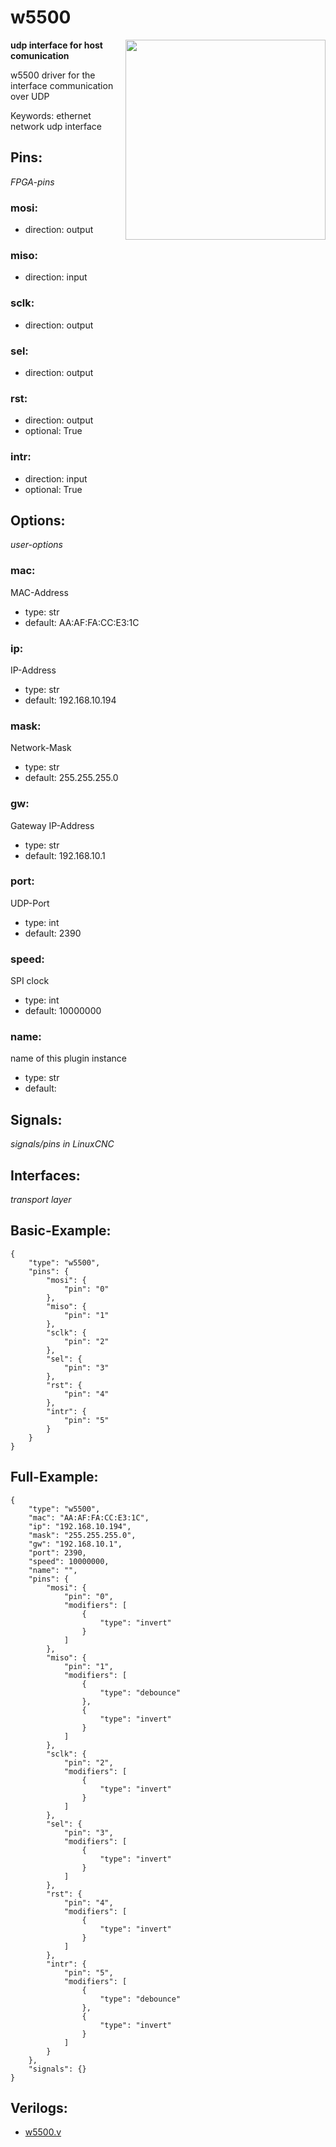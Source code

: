 # w5500

<img align="right" width="320" src="image.png">

**udp interface for host comunication**

w5500 driver for the interface communication over UDP

Keywords: ethernet network udp interface

## Pins:
*FPGA-pins*
### mosi:

 * direction: output

### miso:

 * direction: input

### sclk:

 * direction: output

### sel:

 * direction: output

### rst:

 * direction: output
 * optional: True

### intr:

 * direction: input
 * optional: True


## Options:
*user-options*
### mac:
MAC-Address

 * type: str
 * default: AA:AF:FA:CC:E3:1C

### ip:
IP-Address

 * type: str
 * default: 192.168.10.194

### mask:
Network-Mask

 * type: str
 * default: 255.255.255.0

### gw:
Gateway IP-Address

 * type: str
 * default: 192.168.10.1

### port:
UDP-Port

 * type: int
 * default: 2390

### speed:
SPI clock

 * type: int
 * default: 10000000

### name:
name of this plugin instance

 * type: str
 * default: 


## Signals:
*signals/pins in LinuxCNC*


## Interfaces:
*transport layer*


## Basic-Example:
```
{
    "type": "w5500",
    "pins": {
        "mosi": {
            "pin": "0"
        },
        "miso": {
            "pin": "1"
        },
        "sclk": {
            "pin": "2"
        },
        "sel": {
            "pin": "3"
        },
        "rst": {
            "pin": "4"
        },
        "intr": {
            "pin": "5"
        }
    }
}
```

## Full-Example:
```
{
    "type": "w5500",
    "mac": "AA:AF:FA:CC:E3:1C",
    "ip": "192.168.10.194",
    "mask": "255.255.255.0",
    "gw": "192.168.10.1",
    "port": 2390,
    "speed": 10000000,
    "name": "",
    "pins": {
        "mosi": {
            "pin": "0",
            "modifiers": [
                {
                    "type": "invert"
                }
            ]
        },
        "miso": {
            "pin": "1",
            "modifiers": [
                {
                    "type": "debounce"
                },
                {
                    "type": "invert"
                }
            ]
        },
        "sclk": {
            "pin": "2",
            "modifiers": [
                {
                    "type": "invert"
                }
            ]
        },
        "sel": {
            "pin": "3",
            "modifiers": [
                {
                    "type": "invert"
                }
            ]
        },
        "rst": {
            "pin": "4",
            "modifiers": [
                {
                    "type": "invert"
                }
            ]
        },
        "intr": {
            "pin": "5",
            "modifiers": [
                {
                    "type": "debounce"
                },
                {
                    "type": "invert"
                }
            ]
        }
    },
    "signals": {}
}
```

## Verilogs:
 * [w5500.v](w5500.v)
